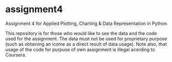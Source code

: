 # assignment4
Assignment 4 for Applied Plotting, Charting &amp; Data Representation in Python

This repository is for those who would like to see the data and the code used for the assignment.
The data must not be used for proprietary purpose (such as obtaining an icome as a direct result of data usage).
Note also, that usage of the code for purpuse of own assignment is illegal acording to Coursera.
